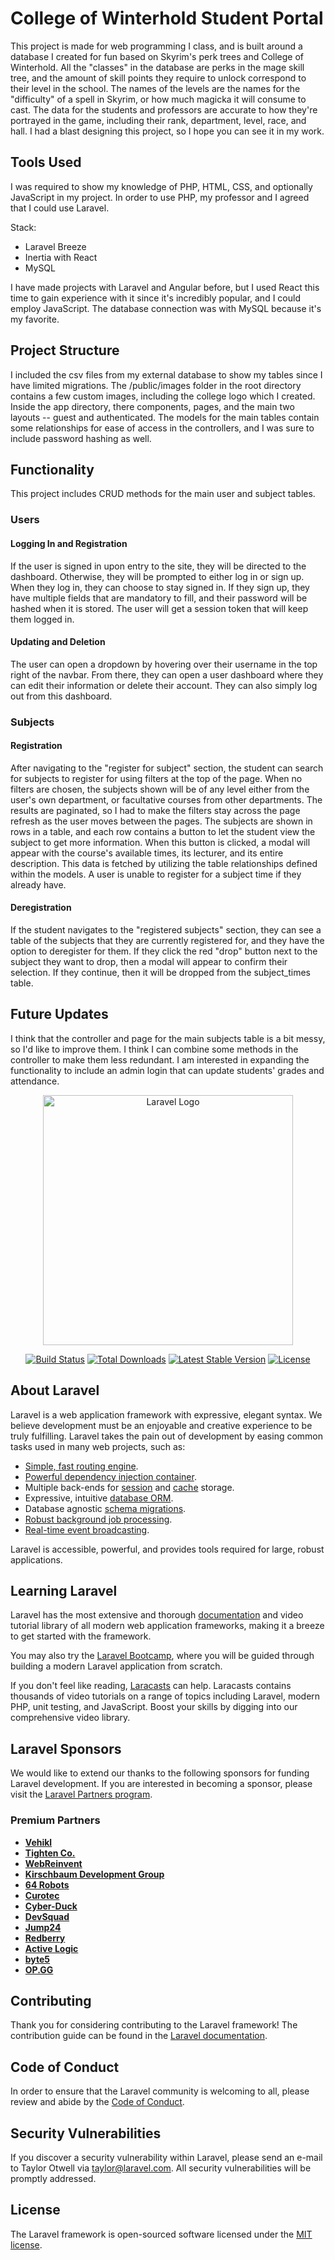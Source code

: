 <h1>College of Winterhold Student Portal</h1>
<p>
  This project is made for web programming I class, and is built around a database I created for fun based on Skyrim's perk trees and College of Winterhold. All the "classes" in the 
  database are perks in the mage skill tree, and the amount of skill points they require to unlock correspond to their level in the school. The names of the levels are the names for 
  the "difficulty" of a spell in Skyrim, or how much magicka it will consume to cast. The data for the students and professors are accurate to how they're portrayed in the game, 
  including their rank, department, level, race, and hall. I had a blast designing this project, so I hope you can see it in my work.
</p>

<h2>Tools Used</h2>
<p>I was required to show my knowledge of PHP, HTML, CSS, and optionally JavaScript in my project. In order to use PHP, my professor and I agreed that I could use Laravel.</p>
<p>Stack:</p>
<ul>
  <li>Laravel Breeze</li>
  <li>Inertia with React</li>
  <li>MySQL</li>
</ul>
<p>
  I have made projects with Laravel and Angular before, but I used React this time to gain experience with it since it's incredibly popular, and I could employ JavaScript. 
  The database connection was with MySQL because it's my favorite.
</p>

<h2>Project Structure</h2>
<p>
  I included the csv files from my external database to show my tables since I have limited migrations. The /public/images folder in the root directory contains a few custom images, including the 
  college logo which I created. Inside the app directory, there components, pages, and the main two layouts -- guest and authenticated. The models for the main tables contain some relationships for
  ease of access in the controllers, and I was sure to include password hashing as well.
</p>

<h2>Functionality</h2>
<p>This project includes CRUD methods for the main user and subject tables.</p>

<h3>Users</h3>
<h4>Logging In and Registration</h4>
<p>
  If the user is signed in upon entry to the site, they will be directed to the dashboard. Otherwise, they will be prompted to either log in or sign up. When they log in, they can choose to stay signed 
  in. If they sign up, they have multiple fields that are mandatory to fill, and their password will be hashed when it is stored. The user will get a session token that will keep them logged in.
</p>

<h4>Updating and Deletion</h4>
<p>
  The user can open a dropdown by hovering over their username in the top right of the navbar. From there, they can open a user dashboard where they can edit their information or 
  delete their account. They can also simply log out from this dashboard.
</p>

<h3>Subjects</h3>
<h4>Registration</h4>
<p>
  After navigating to the "register for subject" section, the student can search for subjects to register for using filters at the top of the page. When no filters are chosen, the subjects 
  shown will be of any level either from the user's own department, or facultative courses from other departments. The results are paginated, so I had to make the filters stay across the page 
  refresh as the user moves between the pages. The subjects are shown in rows in a table, and each row contains a button to let the student view the subject to get more information. When this 
  button is clicked, a modal will appear with the course's available times, its lecturer, and its entire description. This data is fetched by utilizing the table relationships defined within the models.
  A user is unable to register for a subject time if they already have.
</p>

<h4>Deregistration</h4>
<p>
  If the student navigates to the "registered subjects" section, they can see a table of the subjects that they are currently registered for, and they have the option to deregister for them. 
  If they click the red "drop" button next to the subject they want to drop, then a modal will appear to confirm their selection. If they continue, then it will be dropped from the subject_times table.
</p>

<h2>Future Updates</h2>
<p>
  I think that the controller and page for the main subjects table is a bit messy, so I'd like to improve them. I think I can combine some methods in the controller to make them less redundant. I am 
  interested in expanding the functionality to include an admin login that can update students' grades and attendance. 
</p>

<p align="center"><a href="https://laravel.com" target="_blank"><img src="https://raw.githubusercontent.com/laravel/art/master/logo-lockup/5%20SVG/2%20CMYK/1%20Full%20Color/laravel-logolockup-cmyk-red.svg" width="400" alt="Laravel Logo"></a></p>

<p align="center">
<a href="https://github.com/laravel/framework/actions"><img src="https://github.com/laravel/framework/workflows/tests/badge.svg" alt="Build Status"></a>
<a href="https://packagist.org/packages/laravel/framework"><img src="https://img.shields.io/packagist/dt/laravel/framework" alt="Total Downloads"></a>
<a href="https://packagist.org/packages/laravel/framework"><img src="https://img.shields.io/packagist/v/laravel/framework" alt="Latest Stable Version"></a>
<a href="https://packagist.org/packages/laravel/framework"><img src="https://img.shields.io/packagist/l/laravel/framework" alt="License"></a>
</p>

## About Laravel

Laravel is a web application framework with expressive, elegant syntax. We believe development must be an enjoyable and creative experience to be truly fulfilling. Laravel takes the pain out of development by easing common tasks used in many web projects, such as:

- [Simple, fast routing engine](https://laravel.com/docs/routing).
- [Powerful dependency injection container](https://laravel.com/docs/container).
- Multiple back-ends for [session](https://laravel.com/docs/session) and [cache](https://laravel.com/docs/cache) storage.
- Expressive, intuitive [database ORM](https://laravel.com/docs/eloquent).
- Database agnostic [schema migrations](https://laravel.com/docs/migrations).
- [Robust background job processing](https://laravel.com/docs/queues).
- [Real-time event broadcasting](https://laravel.com/docs/broadcasting).

Laravel is accessible, powerful, and provides tools required for large, robust applications.

## Learning Laravel

Laravel has the most extensive and thorough [documentation](https://laravel.com/docs) and video tutorial library of all modern web application frameworks, making it a breeze to get started with the framework.

You may also try the [Laravel Bootcamp](https://bootcamp.laravel.com), where you will be guided through building a modern Laravel application from scratch.

If you don't feel like reading, [Laracasts](https://laracasts.com) can help. Laracasts contains thousands of video tutorials on a range of topics including Laravel, modern PHP, unit testing, and JavaScript. Boost your skills by digging into our comprehensive video library.

## Laravel Sponsors

We would like to extend our thanks to the following sponsors for funding Laravel development. If you are interested in becoming a sponsor, please visit the [Laravel Partners program](https://partners.laravel.com).

### Premium Partners

- **[Vehikl](https://vehikl.com/)**
- **[Tighten Co.](https://tighten.co)**
- **[WebReinvent](https://webreinvent.com/)**
- **[Kirschbaum Development Group](https://kirschbaumdevelopment.com)**
- **[64 Robots](https://64robots.com)**
- **[Curotec](https://www.curotec.com/services/technologies/laravel/)**
- **[Cyber-Duck](https://cyber-duck.co.uk)**
- **[DevSquad](https://devsquad.com/hire-laravel-developers)**
- **[Jump24](https://jump24.co.uk)**
- **[Redberry](https://redberry.international/laravel/)**
- **[Active Logic](https://activelogic.com)**
- **[byte5](https://byte5.de)**
- **[OP.GG](https://op.gg)**

## Contributing

Thank you for considering contributing to the Laravel framework! The contribution guide can be found in the [Laravel documentation](https://laravel.com/docs/contributions).

## Code of Conduct

In order to ensure that the Laravel community is welcoming to all, please review and abide by the [Code of Conduct](https://laravel.com/docs/contributions#code-of-conduct).

## Security Vulnerabilities

If you discover a security vulnerability within Laravel, please send an e-mail to Taylor Otwell via [taylor@laravel.com](mailto:taylor@laravel.com). All security vulnerabilities will be promptly addressed.

## License

The Laravel framework is open-sourced software licensed under the [MIT license](https://opensource.org/licenses/MIT).
